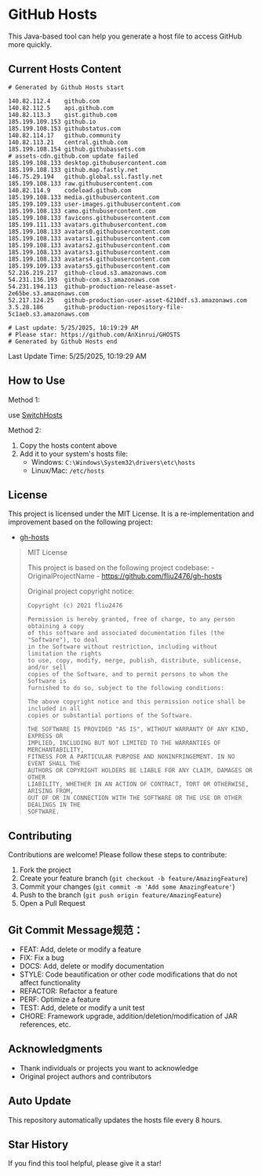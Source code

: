 # GitHub Hosts

This Java-based tool can help you generate a host file to access GitHub more quickly.

## Current Hosts Content

```hosts
# Generated by Github Hosts start  

140.82.112.4    github.com
140.82.112.5    api.github.com
140.82.113.3    gist.github.com
185.199.109.153 github.io
185.199.108.153 githubstatus.com
140.82.114.17   github.community
140.82.113.21   central.github.com
185.199.108.154 github.githubassets.com
# assets-cdn.github.com update failed
185.199.108.133 desktop.githubusercontent.com
185.199.108.133 github.map.fastly.net
146.75.29.194   github.global.ssl.fastly.net
185.199.108.133 raw.githubusercontent.com
140.82.114.9    codeload.github.com
185.199.108.133 media.githubusercontent.com
185.199.109.133 user-images.githubusercontent.com
185.199.108.133 camo.githubusercontent.com
185.199.108.133 favicons.githubusercontent.com
185.199.111.133 avatars.githubusercontent.com
185.199.108.133 avatars0.githubusercontent.com
185.199.108.133 avatars1.githubusercontent.com
185.199.108.133 avatars2.githubusercontent.com
185.199.108.133 avatars3.githubusercontent.com
185.199.108.133 avatars4.githubusercontent.com
185.199.109.133 avatars5.githubusercontent.com
52.216.219.217  github-cloud.s3.amazonaws.com
54.231.136.193  github-com.s3.amazonaws.com
54.231.194.113  github-production-release-asset-2e65be.s3.amazonaws.com
52.217.124.25   github-production-user-asset-6210df.s3.amazonaws.com
3.5.28.186      github-production-repository-file-5c1aeb.s3.amazonaws.com

# Last update: 5/25/2025, 10:19:29 AM
# Please star: https://github.com/AnXinrui/GHOSTS
# Generated by Github Hosts end
```

Last Update Time: 5/25/2025, 10:19:29 AM

## How to Use

Method 1:

use [SwitchHosts](https://github.com/oldj/SwitchHosts)

Method 2:
1. Copy the hosts content above
2. Add it to your system's hosts file:
   - Windows: `C:\Windows\System32\drivers\etc\hosts`
   - Linux/Mac: `/etc/hosts`

## License
This project is licensed under the MIT License. It is a re-implementation and improvement based on the following project:
- [gh-hosts](https://github.com/fliu2476/gh-hosts)

> MIT License 
>
> This project is based on the following project codebase: -OriginalProjectName - https://github.com/fliu2476/gh-hosts
>
> Original project copyright notice:
>
> ```
> Copyright (c) 2021 fliu2476
> 
> Permission is hereby granted, free of charge, to any person obtaining a copy
> of this software and associated documentation files (the "Software"), to deal
> in the Software without restriction, including without limitation the rights
> to use, copy, modify, merge, publish, distribute, sublicense, and/or sell
> copies of the Software, and to permit persons to whom the Software is
> furnished to do so, subject to the following conditions:
> 
> The above copyright notice and this permission notice shall be included in all
> copies or substantial portions of the Software.
> 
> THE SOFTWARE IS PROVIDED "AS IS", WITHOUT WARRANTY OF ANY KIND, EXPRESS OR
> IMPLIED, INCLUDING BUT NOT LIMITED TO THE WARRANTIES OF MERCHANTABILITY,
> FITNESS FOR A PARTICULAR PURPOSE AND NONINFRINGEMENT. IN NO EVENT SHALL THE
> AUTHORS OR COPYRIGHT HOLDERS BE LIABLE FOR ANY CLAIM, DAMAGES OR OTHER
> LIABILITY, WHETHER IN AN ACTION OF CONTRACT, TORT OR OTHERWISE, ARISING FROM,
> OUT OF OR IN CONNECTION WITH THE SOFTWARE OR THE USE OR OTHER DEALINGS IN THE
> SOFTWARE.
> ```

## Contributing

Contributions are welcome! Please follow these steps to contribute:

1. Fork the project
2. Create your feature branch (`git checkout -b feature/AmazingFeature`)
3. Commit your changes (`git commit -m 'Add some AmazingFeature'`)
4. Push to the branch (`git push origin feature/AmazingFeature`)
5. Open a Pull Request

## Git Commit Message规范：

- FEAT: Add, delete or modify a feature
- FIX: Fix a bug
- DOCS: Add, delete or modify documentation
- STYLE: Code beautification or other code modifications that do not affect functionality
- REFACTOR: Refactor a feature
- PERF: Optimize a feature
- TEST: Add, delete or modify a unit test
- CHORE: Framework upgrade, addition/deletion/modification of JAR references, etc.

## Acknowledgments

- Thank individuals or projects you want to acknowledge
- Original project authors and contributors

## Auto Update

This repository automatically updates the hosts file every 8 hours.

## Star History

If you find this tool helpful, please give it a star!

